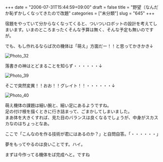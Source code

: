 +++
date = "2006-07-31T15:44:59+09:00"
draft = false
title = "野望（なんだか恥ずかしくなってきたので改題"
categories = ["未分類"]
slug = "645"
+++

<p>宿題をやっていて分からなくなってくると、ついついロボットの設計を考えてしまいます。いまのところまったくそんな予算は無く、そんな予定も無いのですが。</p>

<p>でも、もし作れるならば次の機体は「萌え」方面だー！！と思ってかきかき↓</p>

<p><img title="Photo_32" alt="Photo_32" src="/images/robolog/photos/uncategorized/photo_32.JPG" border="0" /> </p>

<p>落書きの神はとどまることを知らず・・・・・・↓</p>

<p><img title="Photo_39" alt="Photo_39" src="/images/robolog/photos/uncategorized/photo_39.JPG" border="0" />&nbsp; </p>

<p>そこで突然変異！！おお！！グレイト！！・・・・・・↓</p>

<p><a href="/images/robolog/photos/uncategorized/photo_34.JPG"></a><img title="Photo_40" alt="Photo_40" src="/images/robolog/photos/uncategorized/photo_40.JPG" border="0" /> </p>

<p>萌え機体の課題は細い腕と、細い足にあるようですね。<br />足の付け根を描くときに行き詰まって、ごまかしてしまいました。<br />まあ体を大きくすれば、見た目のバランスは良くなるでしょうが、中身がスカスカなのはちょっとなあ。</p>

<p>ここで「こんなのを作る技術が君にはあるのか？」と自問自答。「・・・・・・」</p>

<p>夢をもってやるのは良いことです。ハイ。</p>

<p>まずは今作ってる機体をば完成へと。ですね</p>


